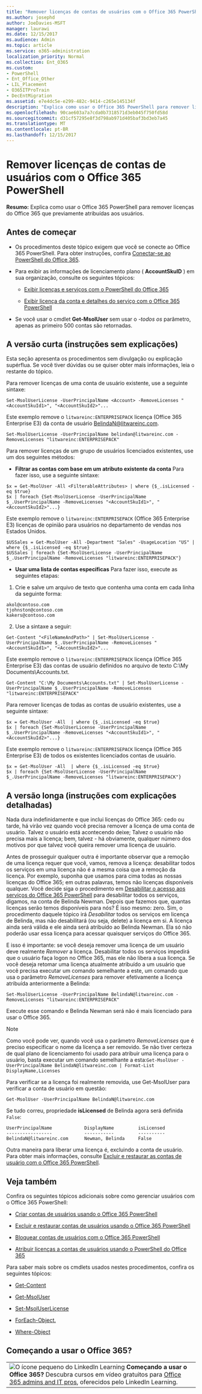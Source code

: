 ```yaml
---
title: "Remover licenças de contas de usuários com o Office 365 PowerShell"
ms.author: josephd
author: JoeDavies-MSFT
manager: laurawi
ms.date: 12/15/2017
ms.audience: Admin
ms.topic: article
ms.service: o365-administration
localization_priority: Normal
ms.collection: Ent_O365
ms.custom:
- PowerShell
- Ent_Office_Other
- LIL_Placement
- O365ITProTrain
- DecEntMigration
ms.assetid: e7e4dc5e-e299-482c-9414-c265e145134f
description: "Explica como usar o Office 365 PowerShell para remover licenças do Office 365 que previamente atribuídas aos usuários."
ms.openlocfilehash: 90cae603a7a7cda0b7318571d3eb045f750fd58d
ms.sourcegitcommit: d31cf57295e8f3d798ab971d405baf3bd3eb7a45
ms.translationtype: MT
ms.contentlocale: pt-BR
ms.lasthandoff: 12/15/2017
---
```

# <a name="remove-licenses-from-user-accounts-with-office-365-powershell"></a>Remover licenças de contas de usuários com o Office 365 PowerShell

**Resumo:** Explica como usar o Office 365 PowerShell para remover licenças do Office 365 que previamente atribuídas aos usuários.
  
## <a name="before-you-begin"></a>Antes de começar

- Os procedimentos deste tópico exigem que você se conecte ao Office 365 PowerShell. Para obter instruções, confira [Conectar-se ao PowerShell do Office 365](connect-to-office-365-powershell.md).
    
- Para exibir as informações de licenciamento plano ( **AccountSkuID** ) em sua organização, consulte os seguintes tópicos:
    
  - [Exibir licenças e serviços com o PowerShell do Office 365](view-licenses-and-services-with-office-365-powershell.md)
    
  - [Exibir licença da conta e detalhes do serviço com o Office 365 PowerShell](view-account-license-and-service-details-with-office-365-powershell.md)
    
- Se você usar o cmdlet **Get-MsolUser** sem usar o _-todos os_ parâmetro, apenas as primeiro 500 contas são retornadas.
    
## <a name="the-short-version-instructions-without-explanations"></a>A versão curta (instruções sem explicações)
<a name="ShortVersion"> </a>

Esta seção apresenta os procedimentos sem divulgação ou explicação supérflua. Se você tiver dúvidas ou se quiser obter mais informações, leia o restante do tópico.
  
Para remover licenças de uma conta de usuário existente, use a seguinte sintaxe:
  
```
Set-MsolUserLicense -UserPrincipalName <Account> -RemoveLicenses "<AccountSkuId1>", "<AccountSkuId2>"...
```

Este exemplo remove o `litwareinc:ENTERPRISEPACK` licença (Office 365 Enterprise E3) da conta de usuário BelindaN@litwareinc.com.
  
```
Set-MsolUserLicense -UserPrincipalName belindan@litwareinc.com -RemoveLicenses "litwareinc:ENTERPRISEPACK"
```

Para remover licenças de um grupo de usuários licenciados existentes, use um dos seguintes métodos:
  
- **Filtrar as contas com base em um atributo existente da conta** Para fazer isso, use a seguinte sintaxe:
    
```
$x = Get-MsolUser -All <FilterableAttributes> | where {$_.isLicensed -eq $true}
$x | foreach {Set-MsolUserLicense -UserPrincipalName $_.UserPrincipalName -RemoveLicenses "<AccountSkuId1>", "<AccountSkuId2>"...}
```

Este exemplo remove o `litwareinc:ENTERPRISEPACK` (Office 365 Enterprise E3) licenças de opinião para usuários no departamento de vendas nos Estados Unidos.
    
```
$USSales = Get-MsolUser -All -Department "Sales" -UsageLocation "US" | where {$_.isLicensed -eq $true}
$USSales | foreach {Set-MsolUserLicense -UserPrincipalName $_.UserPrincipalName -RemoveLicenses "litwareinc:ENTERPRISEPACK"}
```

- **Usar uma lista de contas específicas** Para fazer isso, execute as seguintes etapas:
    
1. Crie e salve um arquivo de texto que contenha uma conta em cada linha da seguinte forma:
    
  ```
akol@contoso.com
tjohnston@contoso.com
kakers@contoso.com
  ```

2. Use a sintaxe a seguir:
    
  ```
  Get-Content "<FileNameAndPath>" | Set-MsolUserLicense -UserPrincipalName $_.UserPrincipalName -RemoveLicenses "<AccountSkuId1>", "<AccountSkuId2>"...
  ```

Este exemplo remove o `litwareinc:ENTERPRISEPACK` licença (Office 365 Enterprise E3) das contas de usuário definidos no arquivo de texto C:\My Documents\Accounts.txt.
    
  ```
  Get-Content "C:\My Documents\Accounts.txt" | Set-MsolUserLicense -UserPrincipalName $_.UserPrincipalName -RemoveLicenses "litwareinc:ENTERPRISEPACK"
  ```

Para remover licenças de todas as contas de usuário existentes, use a seguinte sintaxe:
  
```
$x = Get-MsolUser -All  | where {$_.isLicensed -eq $true}
$x | foreach {Set-MsolUserLicense -UserPrincipalName $_.UserPrincipalName -RemoveLicenses "<AccountSkuId1>", "<AccountSkuId2>"...}
```

Este exemplo remove o `litwareinc:ENTERPRISEPACK` licença (Office 365 Enterprise E3) de todos os existentes licenciados contas de usuário.
  
```
$x = Get-MsolUser -All  | where {$_.isLicensed -eq $true}
$x | foreach {Set-MsolUserLicense -UserPrincipalName $_.UserPrincipalName -RemoveLicenses "litwareinc:ENTERPRISEPACK"}
```

## <a name="the-long-version-instructions-with-detailed-explanations"></a>A versão longa (instruções com explicações detalhadas)
<a name="LongVersion"> </a>

Nada dura indefinidamente e que inclui licenças do Office 365: cedo ou tarde, há virão vez quando você precisa remover a licença de uma conta de usuário. Talvez o usuário está acontecendo deixe; Talvez o usuário não precisa mais a licença; bem, talvez - há obviamente, qualquer número dos motivos por que talvez você queira remover uma licença de usuário.
  
Antes de prosseguir qualquer outra é importante observar que a remoção de uma licença requer que você, vamos, remova a licença: desabilitar todos os serviços em uma licença não é a mesma coisa que a remoção da licença. Por exemplo, suponha que usamos para cima todas as nossas licenças do Office 365; em outras palavras, temos não licenças disponíveis qualquer. Você decide siga o procedimento em [Desabilitar o acesso aos serviços do Office 365 PowerShell](disable-access-to-services-with-office-365-powershell.md) para desabilitar todos os serviços, digamos, na conta de Belinda Newman. Depois que fazemos que, quantas licenças serão temos disponíveis para nós? É isso mesmo: zero. Sim, o procedimento daquele tópico irá *Desabilitar* todos os serviços em licença de Belinda, mas não desabilitará (ou seja, delete) a licença em si. A licença ainda será válida e ele ainda será atribuído ao Belinda Newman. Ela só não poderão usar essa licença para acessar quaisquer serviços do Office 365.
  
E isso é importante: se você deseja remover uma licença de um usuário deve realmente *Remover* a licença. Desabilitar todos os serviços impedirá que o usuário faça logon no Office 365, mas ele não libera a sua licença. Se você deseja retomar uma licença atualmente atribuído a um usuário que você precisa executar um comando semelhante a este, um comando que usa o parâmetro _RemoveLicenses_ para remover efetivamente a licença atribuída anteriormente a Belinda:
  
```
Set-MsolUserLicense -UserPrincipalName BelindaN@litwareinc.com -RemoveLicenses "litwareinc:ENTERPRISEPACK"
```

Execute esse comando e Belinda Newman será não é mais licenciado para usar o Office 365.
  
> [!NOTE]
> Como você pode ver, quando você usa o parâmetro _RemoveLicenses_ que é preciso especificar o nome da licença a ser removido. Se não tiver certeza de qual plano de licenciamento foi usado para atribuir uma licença para o usuário, basta executar um comando semelhante a esta:`Get-MsolUser -UserPrincipalName BelindaN@litwareinc.com | Format-List DisplayName,Licenses`
  
Para verificar se a licença foi realmente removida, use Get-MsoIUser para verificar a conta de usuário em questão:
  
```
Get-MsolUser -UserPrincipalName BelindaN@litwareinc.com
```

Se tudo correu, propriedade **isLicensed** de Belinda agora será definida `False`:
  
```
UserPrincipalName            DisplayName         isLicensed
-----------------            -----------         ----------
BelindaN@litwareinc.com      Newman, Belinda     False
```

Outra maneira para liberar uma licença é, excluindo a conta de usuário. Para obter mais informações, consulte [Excluir e restaurar as contas de usuário com o Office 365 PowerShell](delete-and-restore-user-accounts-with-office-365-powershell.md).
  
## <a name="see-also"></a>Veja também

Confira os seguintes tópicos adicionais sobre como gerenciar usuários com o Office 365 PowerShell:
  
- [Criar contas de usuários usando o Office 365 PowerShell](create-user-accounts-with-office-365-powershell.md)
    
- [Excluir e restaurar contas de usuários usando o Office 365 PowerShell](delete-and-restore-user-accounts-with-office-365-powershell.md)
    
- [Bloquear contas de usuários com o Office 365 PowerShell](block-user-accounts-with-office-365-powershell.md)
    
- [Atribuir licenças a contas de usuários usando o PowerShell do Office 365](assign-licenses-to-user-accounts-with-office-365-powershell.md)
    
Para saber mais sobre os cmdlets usados nestes procedimentos, confira os seguintes tópicos:
  
- [Get-Content](https://go.microsoft.com/fwlink/p/?LinkId=289917)
    
- [Get-MsolUser](https://go.microsoft.com/fwlink/p/?LinkId=691543)
    
- [Set-MsolUserLicense](https://go.microsoft.com/fwlink/p/?LinkId=691548)
    
- [ForEach-Object.](https://go.microsoft.com/fwlink/p/?LinkId=113300)
    
- [Where-Object](https://go.microsoft.com/fwlink/p/?LinkId=113423)
    
## <a name="new-to-office-365"></a>Começando a usar o Office 365?

||
|:-----|
|![O ícone pequeno do LinkedIn Learning](images/d547e1cb-7c66-422b-85be-7e7db2a9cf97.png) **Começando a usar o Office 365?**         Descubra cursos em vídeo gratuitos para [Office 365 admins and IT pros](https://support.office.com/article/Office-365-admin-and-IT-pro-courses-68cc9b95-0bdc-491e-a81f-ee70b3ec63c5), oferecidos pelo LinkedIn Learning. |
   

